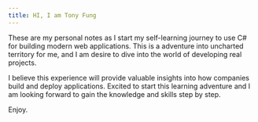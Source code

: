 ```yaml
---
title: HI, I am Tony Fung
---
```


These are my personal notes as I start my self-learning journey to use C# for building modern web applications. This is a adventure into uncharted territory for me, and I am desire to dive into the world of developing real projects. 

I believe this experience will provide valuable insights into how companies build and deploy applications. Excited to start this learning adventure and I am looking forward to gain the knowledge and skills step by step.

Enjoy.
